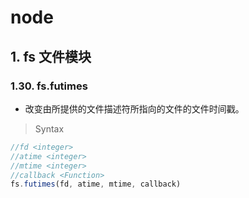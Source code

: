 # node

## 1. fs 文件模块

### 1.30. fs.futimes

- 改变由所提供的文件描述符所指向的文件的文件时间戳。
  

> Syntax

```js
//fd <integer>
//atime <integer>
//mtime <integer>
//callback <Function>
fs.futimes(fd, atime, mtime, callback)
```
